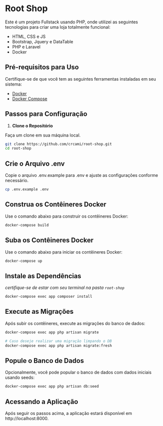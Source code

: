 # Root Shop

Este é um projeto Fullstack usando PHP, onde utilizei as seguintes tecnologias para criar uma loja totalmente funcional:
- HTML, CSS e JS
- Bootstrap, Jquery e DataTable
- PHP e Laravel
- Docker

## Pré-requisitos para Uso

Certifique-se de que você tem as seguintes ferramentas instaladas em seu sistema:

- [Docker](https://www.docker.com/get-started)
- [Docker Compose](https://docs.docker.com/compose/install/)

## Passos para Configuração

1. **Clone o Repositório**

Faça um clone em sua máquina local.

```sh
git clone https://github.com/crcami/root-shop.git
cd root-shop
```

## Crie o Arquivo .env

Copie o arquivo .env.example para .env e ajuste as configurações conforme necessário.

```sh
cp .env.example .env
```

## Construa os Contêineres Docker

Use o comando abaixo para construir os contêineres Docker:

```sh
docker-compose build
```
## Suba os Contêineres Docker

Use o comando abaixo para iniciar os contêineres Docker:

```sh
docker-compose up
```
## Instale as Dependências

*certifique-se de estar com seu terminal na pasta `root-shop`*
```sh
docker-compose exec app composer install
```

## Execute as Migrações

Após subir os contêineres, execute as migrações do banco de dados:


```sh
docker-compose exec app php artisan migrate

# Caso deseje realizar uma migração limpando o DB
docker-compose exec app php artisan migrate:fresh
```

## Popule o Banco de Dados

Opcionalmente, você pode popular o banco de dados com dados iniciais usando seeds:

```sh
docker-compose exec app php artisan db:seed
```

## Acessando a Aplicação

Após seguir os passos acima, a aplicação estará disponível em http://localhost:8000.
